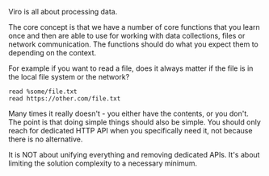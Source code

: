 

Viro is all about processing data. 

The core concept is that we have a number of core functions that you learn once and then are able to use for working with data collections, files or network communication. The functions should do what you expect them to depending on the context.

For example if you want to read a file, does it always matter if the file is in the local file system or the network?

```viro
read %some/file.txt
read https://other.com/file.txt
```

Many times it really doesn't - you either have the contents, or you don't. The point is that doing simple things should also be simple. You should only reach for dedicated HTTP API when you specifically need it, not because there is no alternative.

It is NOT about unifying everything and removing dedicated APIs. It's about limiting the solution complexity to a necessary minimum.